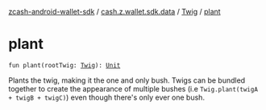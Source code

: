[zcash-android-wallet-sdk](../../index.md) / [cash.z.wallet.sdk.data](../index.md) / [Twig](index.md) / [plant](./plant.md)

# plant

`fun plant(rootTwig: `[`Twig`](index.md)`): `[`Unit`](https://kotlinlang.org/api/latest/jvm/stdlib/kotlin/-unit/index.html)

Plants the twig, making it the one and only bush. Twigs can be bundled together to create the appearance of
multiple bushes (i.e `Twig.plant(twigA + twigB + twigC)`) even though there's only ever one bush.

